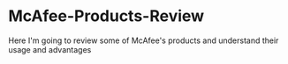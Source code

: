 # McAfee-Products-Review
 Here I'm going to review some of McAfee's products and understand their usage and advantages
